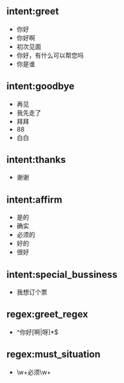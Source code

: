## intent:greet
- 你好
- 你好啊
- 初次见面
- 你好，有什么可以帮您吗
- 你是谁

## intent:goodbye
- 再见
- 我先走了
- 拜拜
- 88
- 白白

## intent:thanks
- 谢谢

## intent:affirm
- 是的
- 确实
- 必须的
- 好的
- 很好

## intent:special_bussiness
- 我想订个票

## regex:greet_regex
- ^你好[啊|呀]*$

## regex:must_situation
- \\w+必须\\w+
